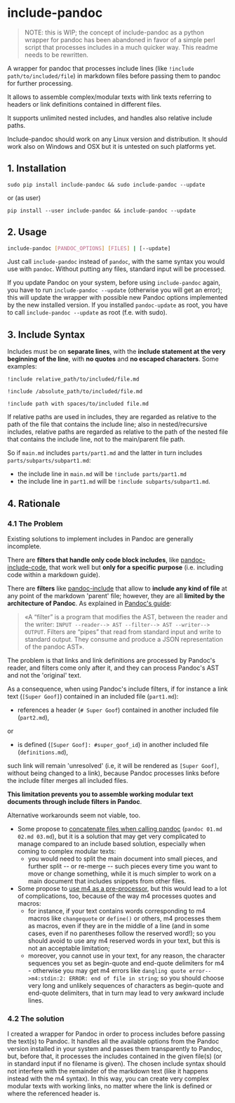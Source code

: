 # include-pandoc

> NOTE: this is WIP; the concept of include-pandoc as a python wrapper
> for pandoc has been abandoned in favor of a simple perl script that
> processes includes in a much quicker way. This readme needs to be
> rewritten.


A wrapper for pandoc that processes include lines (like `!include path/to/included/file`) in markdown files before passing them to pandoc for further processing. 

It allows to assemble complex/modular texts with link texts referring to headers or link definitions contained in different files. 

It supports unlimited nested includes, and handles also relative include paths.

Include-pandoc should work on any Linux version and distribution. It should work also on Windows and OSX but it is untested on such platforms yet.

## 1. Installation

`sudo pip install include-pandoc && sudo include-pandoc --update`

or (as user)

`pip install --user include-pandoc && include-pandoc --update`

## 2. Usage

```bash
include-pandoc [PANDOC_OPTIONS] [FILES] | [--update]
```

Just call `include-pandoc` instead of `pandoc`, with the same syntax you would use with `pandoc`. Without putting any files, standard input will be processed.

If you update Pandoc on your system, before using `include-pandoc` again, you have to run `include-pandoc --update` (otherwise you will get an error); this will update the wrapper with possible new Pandoc options implemented by the new installed version. If you installed `pandoc-update` as root, you have to call `include-pandoc --update` as root (f.e. with sudo).

## 3. Include Syntax

Includes must be on **separate lines**, with the **include statement at the very beginning of the line**, with **no quotes** and **no escaped characters**. Some examples:

`!include relative_path/to/included/file.md`

`!include /absolute_path/to/included/file.md`

`!include path with spaces/to/included file.md`

If relative paths are used in includes, they are regarded as relative to the path of the file that contains the include line; also in nested/recursive includes, relative paths are regarded as relative to the path of the nested file that contains the include line, not to the main/parent file path.

So if `main.md` includes `parts/part1.md` and the latter in turn includes `parts/subparts/subpart1.md`:

- the include line in `main.md` will be `!include parts/part1.md`
- the include line in `part1.md` will be `!include subparts/subpart1.md`.

## 4. Rationale

### 4.1 The Problem

Existing solutions to implement includes in Pandoc are generally incomplete.

There are **filters that handle only code block includes**, like [pandoc-include-code](https://github.com/owickstrom/pandoc-include-code), that work well but **only for a specific purpose** (i.e. including code within a markdown guide).

There are **filters** like [pandoc-include](https://pypi.org/project/pandoc-include/) that allow to **include any kind of file** at any point of the markdown 'parent' file; however, they are all **limited by the architecture of Pandoc**.
As explained in [Pandoc's guide](https://pandoc.org/filters.html):

>«A “filter” is a program that modifies the AST, between the reader and the writer:
`INPUT --reader--> AST --filter--> AST --writer--> OUTPUT`.
Filters are “pipes” that read from standard input and write to standard output. They consume and produce a JSON representation of the pandoc AST».

The problem is that links and link definitions are processed by Pandoc's reader, and filters come only after it, and they can process Pandoc's AST and not the 'original' text.

As a consequence, when using Pandoc's include filters, if for instance a link text (`[Super Goof]`) contained in an included file (`part1.md`):

- references a header (`# Super Goof`) contained in another included file (`part2.md`), 

or 

- is defined (`[Super Goof]: #super_goof_id`) in another included file (`definitions.md`), 

such link will remain 'unresolved' (i.e, it will be rendered as `[Super Goof]`, without being changed to a link), because Pandoc processes links before the include filter merges all included files.

**This limitation prevents you to assemble working modular text documents through include filters in Pandoc**. 

Alternative workarounds seem not viable, too.

- Some propose to [concatenate files when calling pandoc](https://stackoverflow.com/a/5529508) (`pandoc 01.md 02.md 03.md`), but it is a solution that may get very complicated to manage compared to an include based solution, especially when coming to complex modular texts:
    - you would need to split the main document into small pieces, and further split -- or re-merge -- such pieces every time you want to move or change something, while it is much simpler to work on a main document that includes snippets from other files.   
- Some propose to [use m4 as a pre-processor](https://stackoverflow.com/a/36104553), but this would lead to a lot of complications, too, because of the way m4 processes quotes and macros:
    - for instance, if your text contains words corresponding to m4 macros like `changequote` or `define()` or others, m4 processes them as macros, even if they are in the middle of a line (and in some cases, even if no parentheses follow the reserved word!); so you should avoid to use any m4 reserved words in your text, but this is not an acceptable limitation; 
    - moreover, you cannot use in your text, for any reason, the character sequences you set as begin-quote and end-quote delimiters for m4 - otherwise you may get m4 errors like `dangling quote error-->m4:stdin:2: ERROR: end of file in string`; so you should choose very long and unlikely sequences of characters as begin-quote and end-quote delimiters, that in turn may lead to very awkward include lines.

### 4.2 The solution

I created a wrapper for Pandoc in order to process includes before passing the text(s) to Pandoc. It handles all the available options from the Pandoc version installed in your system and passes them transparently to Pandoc, but, before that, it processes the includes contained in the given file(s) (or in standard input if no filename is given). The chosen include syntax should not interfere with the remainder of the markdown text (like it happens instead with the m4 syntax).
In this way, you can create very complex modular texts with working links, no matter where the link is defined or where the referenced header is.


